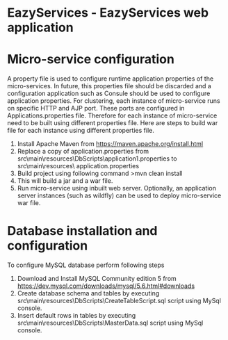 # EazyServices - EazyServices web application 

# Micro-service configuration
A property file is used to configure runtime application properties of the micro-services. In future, this properties file should be discarded and a configuration application such as Consule should be used to configure application properties. 
For clustering, each instance of micro-service runs on specific HTTP and AJP port. These ports are configured in Applications.properties file. Therefore for each instance of micro-service need to be built using different properties file. Here are steps to build war file for each instance using different properties file. 
1.	Install Apache Maven from https://maven.apache.org/install.html
2.	Replace a copy of application.properties from src\main\resources\DbScripts\application1.properties to src\main\resources\ application.properties
3.	Build project using following command >mvn clean install 
4.	This will build a jar and a war file. 
5.	Run micro-service using inbuilt web server. Optionally, an application server instances (such as wildfly) can be used to deploy micro-service war file. 

# Database installation and configuration
To configure MySQL database perform following steps
1.	Download and Install MySQL Community edition 5 from https://dev.mysql.com/downloads/mysql/5.6.html#downloads
2.	Create database schema and tables by executing src\main\resources\DbScripts\CreateTableScript.sql script using MySql console. 
3.	Insert default rows in tables by executing src\main\resources\DbScripts\MasterData.sql script using MySql console.


